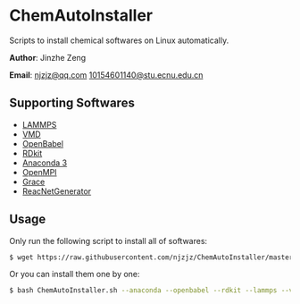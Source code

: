 # ChemAutoInstaller
Scripts to install chemical softwares on Linux automatically.

**Author**: Jinzhe Zeng

**Email**: njzjz@qq.com 10154601140@stu.ecnu.edu.cn

## Supporting Softwares
* [LAMMPS](https://github.com/lammps/lammps)
* [VMD](http://www.ks.uiuc.edu/Research/vmd/)
* [OpenBabel](https://github.com/openbabel/openbabel)
* [RDkit](https://github.com/rdkit/rdkit)
* [Anaconda 3](https://conda.io)
* [OpenMPI](https://github.com/open-mpi/ompi)
* [Grace](http://plasma-gate.weizmann.ac.il/Grace/)
* [ReacNetGenerator](https://github.com/njzjz/ReacNetGenerator)

## Usage
Only run the following script to install all of softwares:

```bash
$ wget https://raw.githubusercontent.com/njzjz/ChemAutoInstaller/master/ChemAutoInstaller.sh && bash ChemAutoInstaller.sh -A
```

Or you can install them one by one:
```bash
$ bash ChemAutoInstaller.sh --anaconda --openbabel --rdkit --lammps --vmd --openmpi --grace --reacnetgenerator
```
